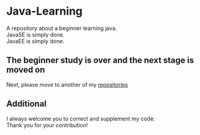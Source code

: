 # Java-Learning
A repository about a beginner learning java.  
JavaSE is simply done.  
JavaEE is simply done.

## The beginner study is over and the next stage is moved on
Next, please move to another of my [repositories](https://github.com/s-chance/Java-Framework)

## Additional
I always welcome you to correct and supplement my code.  
Thank you for your contribution!
